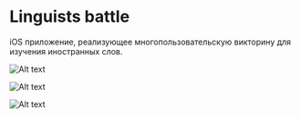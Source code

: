 # Linguists battle

iOS приложение, реализующее многопользовательскую викторину для изучения иностранных слов.

![Alt text](/Presentation/Home_screen.jpg?raw=true "Optional Title")

![Alt text](/Presentation/Game_screen_question.jpg?raw=true "Optional Title")

![Alt text](/Presentation/Game_screen_answer.jpg?raw=true "Optional Title")
